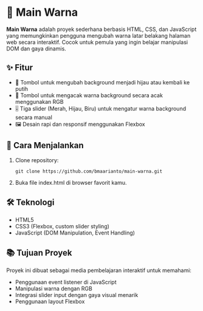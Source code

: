 # 🎨 Main Warna

**Main Warna** adalah proyek sederhana berbasis HTML, CSS, dan JavaScript yang memungkinkan pengguna mengubah warna latar belakang halaman web secara interaktif. Cocok untuk pemula yang ingin belajar manipulasi DOM dan gaya dinamis.

## ✨ Fitur

- 🔘 Tombol untuk mengubah background menjadi hijau atau kembali ke putih
- 🎲 Tombol untuk mengacak warna background secara acak menggunakan RGB
- 🎚️ Tiga slider (Merah, Hijau, Biru) untuk mengatur warna background secara manual
- 🖼️ Desain rapi dan responsif menggunakan Flexbox

## 🚀 Cara Menjalankan

1. Clone repository:
   ```
   git clone https://github.com/bmaarianto/main-warna.git
   ```
2. Buka file index.html di browser favorit kamu.

## 🛠️ Teknologi

- HTML5
- CSS3 (Flexbox, custom slider styling)
- JavaScript (DOM Manipulation, Event Handling)

## 📚 Tujuan Proyek

Proyek ini dibuat sebagai media pembelajaran interaktif untuk memahami:

- Penggunaan event listener di JavaScript
- Manipulasi warna dengan RGB
- Integrasi slider input dengan gaya visual menarik
- Penggunaan layout Flexbox
